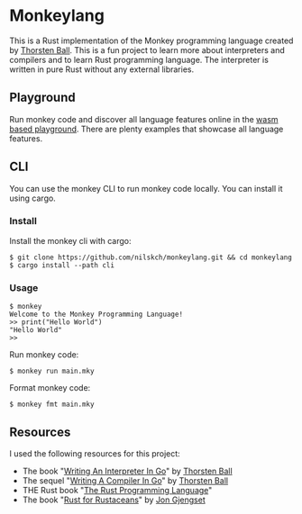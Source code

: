 # Monkeylang

This is a Rust implementation of the Monkey programming language created by [Thorsten Ball](https://github.com/mrnugget).
This is a fun project to learn more about interpreters and compilers and to learn Rust programming language.
The interpreter is written in pure Rust without any external libraries.

## Playground
Run monkey code and discover all language features online in the [wasm based playground](https://nilskch.github.io/monkeylang).
There are plenty examples that showcase all language features.

## CLI
You can use the monkey CLI to run monkey code locally. You can install it using cargo.

### Install
Install the monkey cli with cargo:
```
$ git clone https://github.com/nilskch/monkeylang.git && cd monkeylang
$ cargo install --path cli
```

### Usage
```
$ monkey
Welcome to the Monkey Programming Language!
>> print("Hello World")
"Hello World"
>>
```

Run monkey code:
```
$ monkey run main.mky
```

Format monkey code:
```
$ monkey fmt main.mky
```


## Resources
I used the following resources for this project:
- The book "[Writing An Interpreter In Go](https://interpreterbook.com/)" by [Thorsten Ball](https://github.com/mrnugget)
- The sequel "[Writing A Compiler In Go](https://compilerbook.com/)" by [Thorsten Ball](https://github.com/mrnugget)
- THE Rust book "[The Rust Programming Language](https://doc.rust-lang.org/book/)"
- The book "[Rust for Rustaceans](https://rust-for-rustaceans.com/)" by [Jon Gjengset](https://github.com/jonhoo)
